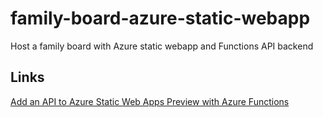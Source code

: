 # family-board-azure-static-webapp

Host a family board with Azure static webapp and Functions API backend


## Links

[Add an API to Azure Static Web Apps Preview with Azure Functions](https://docs.microsoft.com/en-us/azure/static-web-apps/add-api)